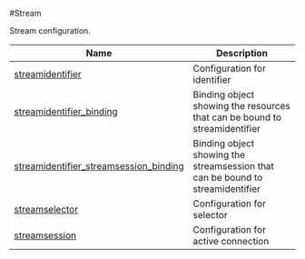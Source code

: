 #Stream

Stream configuration.


<table><thead><tr><th>Name</th><th>Description</th></tr></thead><tbody><tr><td><a href=".././streamidentifier/streamidentifier/">streamidentifier</a></td><td>Configuration for identifier</td></tr><tr><td><a href=".././streamidentifier_binding/streamidentifier_binding/">streamidentifier_binding</a></td><td>Binding object showing the resources that can be bound to streamidentifier</td></tr><tr><td><a href=".././streamidentifier_streamsession_binding/streamidentifier_streamsession_binding/">streamidentifier_streamsession_binding</a></td><td>Binding object showing the streamsession that can be bound to streamidentifier</td></tr><tr><td><a href=".././streamselector/streamselector/">streamselector</a></td><td>Configuration for selector</td></tr><tr><td><a href=".././streamsession/streamsession/">streamsession</a></td><td>Configuration for active connection</td></tr></tbody></table>

